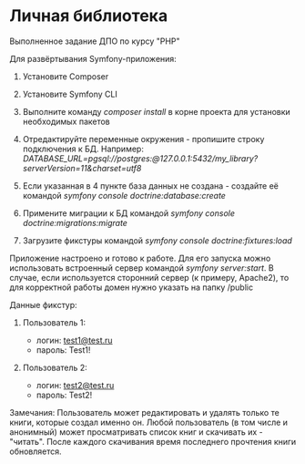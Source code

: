 # Личная библиотека
Выполненное задание ДПО по курсу "PHP"

Для развёртывания Symfony-приложения:

1. Установите Composer

2. Установите Symfony CLI

3. Выполните команду *composer install* в корне проекта для установки необходимых пакетов

4. Отредактируйте переменные окружения - пропишите строку подключения к БД. Например: *DATABASE_URL=pgsql://postgres:@127.0.0.1:5432/my_library?serverVersion=11&charset=utf8*

5. Если указанная в 4 пункте база данных не создана - создайте её командой *symfony console doctrine:database:create*

6. Примените миграции к БД командой *symfony console doctrine:migrations:migrate*

7. Загрузите фикстуры командой *symfony console doctrine:fixtures:load*

Приложение настроено и готово к работе. Для его запуска можно использовать встроенный сервер командой *symfony server:start*. В случае, если используется
сторонний сервер (к примеру, Apache2), то для корректной работы домен нужно указать на папку /public

Данные фикстур:
1. Пользователь 1:
    - логин: test1@test.ru
    - пароль: Test1!
    
2. Пользователь 2:
    - логин: test2@test.ru
    - пароль: Test2!
    
Замечания: Пользователь может редактировать и удалять только те книги, которые создал именно он. Любой пользователь
(в том числе и анонимный) может просматривать список книг и скачивать их - "читать". После каждого скачивания время
последнего прочтения книги обновляется.
